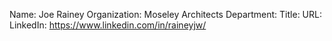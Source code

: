 Name: Joe Rainey 
Organization: Moseley Architects
Department: 
Title: 
URL:
LinkedIn: https://www.linkedin.com/in/raineyjw/